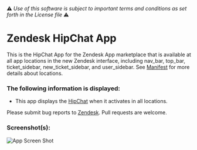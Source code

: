 :warning: *Use of this software is subject to important terms and conditions as set forth in the License file* :warning:

# Zendesk HipChat App

This is the HipChat App for the Zendesk App marketplace that is available at all app locations in the new Zendesk interface, including nav_bar, top_bar, ticket_sidebar, new_ticket_sidebar, and user_sidebar. See [Manifest](http://developer.zendesk.com/documentation/apps/manifest.html) for more details about locations.

### The following information is displayed:

* This app displays the [HipChat](http://www.hipchat.com) when it activates in all locations.

Please submit bug reports to [Zendesk](https://support.zendesk.com/requests/new). Pull requests are welcome.


### Screenshot(s):
![App Screen Shot](http://f.cl.ly/items/312E193e0e0n0x0z0O20/iframe.gif)
